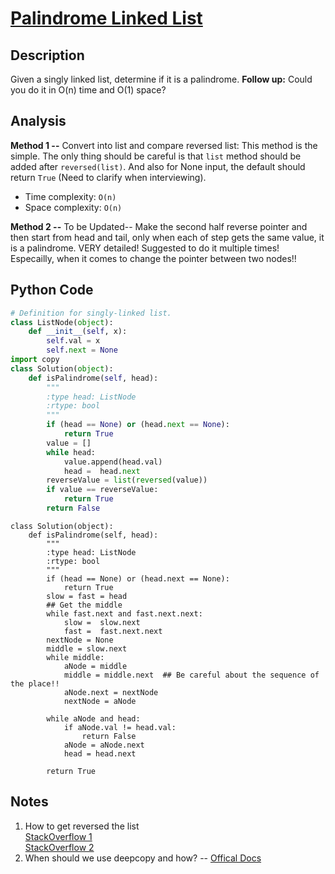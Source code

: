 # [Palindrome Linked List](https://leetcode.com/problems/palindrome-linked-list/)

## Description
Given a singly linked list, determine if it is a palindrome.
**Follow up:** Could you do it in O(n) time and O(1) space?
## Analysis
**Method 1 --** Convert into list and compare reversed list:
This method is the simple. The only thing should be careful is that `list` method should be added after `reversed(list)`. And also for None input, the default should return `True` (Need to clarify when interviewing).

* Time complexity: `O(n)` 
* Space complexity: `O(n)`

**Method 2 --** To be Updated-- Make the second half reverse pointer and then start from head and tail, only when each of step gets the same value, it is a palindrome. VERY detailed! Suggested to do it multiple times! Especailly, when it comes to change the pointer between two nodes!!

## Python Code
~~~Python
# Definition for singly-linked list.
class ListNode(object):
    def __init__(self, x):
        self.val = x
        self.next = None
import copy
class Solution(object):
    def isPalindrome(self, head):
        """
        :type head: ListNode
        :rtype: bool
        """
        if (head == None) or (head.next == None):
            return True
        value = []
        while head:
            value.append(head.val)
            head =  head.next
        reverseValue = list(reversed(value))
        if value == reverseValue:
            return True
        return False
~~~

~~~
class Solution(object):
    def isPalindrome(self, head):
        """
        :type head: ListNode
        :rtype: bool
        """
        if (head == None) or (head.next == None):
            return True
        slow = fast = head
        ## Get the middle
        while fast.next and fast.next.next:
            slow =  slow.next
            fast =  fast.next.next
        nextNode = None
        middle = slow.next
        while middle:
            aNode = middle
            middle = middle.next  ## Be careful about the sequence of the place!!
            aNode.next = nextNode
            nextNode = aNode
        
        while aNode and head:
            if aNode.val != head.val:
                return False
            aNode = aNode.next
            head = head.next
        
        return True 
~~~
## Notes
1. How to get reversed the list  
[StackOverflow 1](http://stackoverflow.com/questions/7286365/print-a-list-in-reverse-order-with-range-in-python)  
[StackOverflow 2](http://stackoverflow.com/questions/3940128/how-can-i-reverse-a-list-in-python)
2. When should we use deepcopy and how? -- [Offical Docs](https://docs.python.org/2/library/copy.html)

